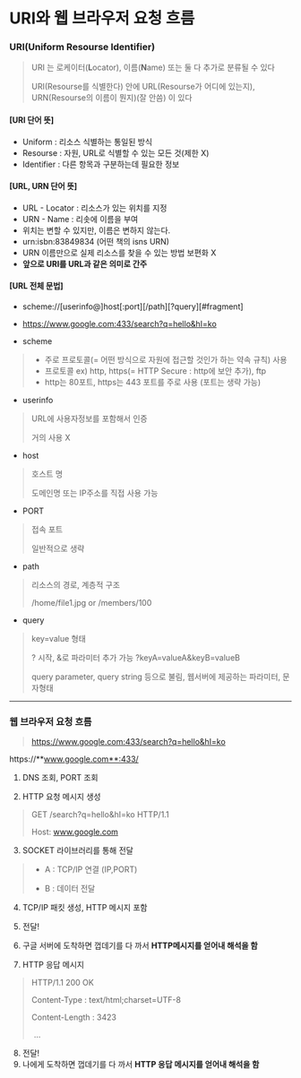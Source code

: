 # URI와 웹 브라우저 요청 흐름

### URI(Uniform Resourse Identifier)

> URI 는 로케이터(**L**ocator), 이름(**N**ame) 또는 둘 다 추가로 분류될 수 있다
>
> URI(Resourse를 식별한다) 안에 URL(Resourse가 어디에 있는지), URN(Resourse의 이름이 뭔지)(잘 안씀) 이 있다



#### [URI 단어 뜻]

- Uniform : 리소스 식별하는 통일된 방식
- Resourse : 자원, URL로 식별할 수 있는 모든 것(제한 X)
- Identifier : 다른 항목과 구분하는데 필요한 정보



#### [URL, URN 단어 뜻]

- URL - Locator : 리소스가 있는 위치를 지정
- URN - Name : 리솟에 이름을 부여
- 위치는 변할 수 있지만, 이름은 변하지 않는다.
- urn:isbn:83849834 (어떤 책의 isns URN)
- URN 이름만으로 실제 리소스를 찾을 수 있는 방법 보편화 X
- **앞으로 URI를 URL과 같은 의미로 간주**



#### [URL 전체 문법]

- scheme://[userinfo@]host[:port][/path][?query][#fragment]

- https://www.google.com:433/search?q=hello&hI=ko



- scheme

> - 주로 프로토콜(= 어떤 방식으로 자원에 접근할 것인가 하는 약속 규칙) 사용
> - 프로토콜 ex) http, https(= HTTP Secure : http에 보안 추가), ftp
> - http는 80포트, https는 443 포트를 주로 사용 (포트는 생략 가능)

- userinfo

> URL에 사용자정보를 포함해서 인증
>
> 거의 사용 X

- host

> 호스트 명
>
> 도메인명 또는 IP주소를 직접 사용 가능

- PORT

> 접속 포트
>
> 일반적으로 생략

- path

> 리소스의 경로, 계층적 구조
>
> /home/file1.jpg     or    /members/100

- query

> key=value 형태
>
> ? 시작, &로 파라미터 추가 가능 ?keyA=valueA&keyB=valueB
>
> query parameter, query string 등으로 불림, 웹서버에 제공하는 파라미터, 문자형태



***



### 웹 브라우저 요청 흐름

> https://www.google.com:433/search?q=hello&hI=ko



https://**www.google.com**:433/

1. DNS 조회, PORT 조회

2. HTTP 요청 메시지 생성

> GET /search?q=hello&hI=ko HTTP/1.1
>
> Host: www.google.com

3. SOCKET 라이브러리를 통해 전달

> - A : TCP/IP 연결 (IP,PORT)
>
> - B : 데이터 전달

4. TCP/IP 패킷 생성, HTTP 메시지 포함

5. 전달!

6. 구글 서버에 도착하면 껍데기를 다 까서 **HTTP메시지를 얻어내 해석을 함**
7. HTTP 응답 메시지

> HTTP/1.1 200 OK
>
> Content-Type : text/html;charset=UTF-8
>
> Content-Length : 3423
>
>  
>
> <html>
>
> ​	<body>...</body>
>
> </html>

8. 전달!
9. 나에게 도착하면 껍데기를 다 까서 **HTTP 응답 메시지를 얻어내 해석을 함**
